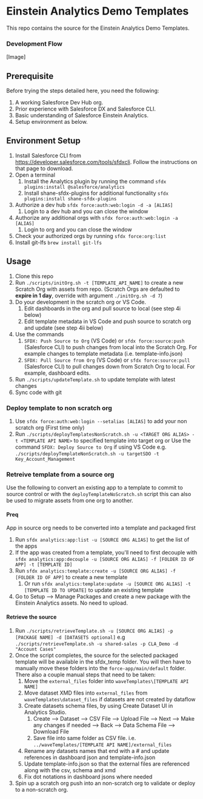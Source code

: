 # Einstein Analytics Demo Templates
This repo contains the source for the Einstein Analytics Demo Templates.

### Development Flow
[Image]

## Prerequisite
Before trying the steps detailed here, you need the following:
1. A working Salesforce Dev Hub org.
2. Prior experience with Salesforce DX and Salesforce CLI.
3. Basic understanding of Salesforce Einstein Analytics.
4. Setup environment as below.

## Environment Setup
1. Install Salesforce CLI from https://developer.salesforce.com/tools/sfdxcli. Follow the instructions on that page to download.
2. Open a terminal
    1. Install the Analytics plugin by running the command `sfdx plugins:install @salesforce/analytics`
    2. Install shane-sfdx-plugins for additional functionality `sfdx plugins:install shane-sfdx-plugins`
3. Authorize a dev hub `sfdx force:auth:web:login -d -a [ALIAS]`
    1. Login to a dev hub and you can close the window
4. Authorize any additional orgs with `sfdx force:auth:web:login -a [ALIAS]`
    1. Login to org and you can close the window
5. Check your authorized orgs by running `sfdx force:org:list`
6. Install git-lfs `brew install git-lfs`

## Usage
1. Clone this repo
2. Run `./scripts/initOrg.sh -t [TEMPLATE_API_NAME]` to create a new Scratch Org with assets from repo. (Scratch Orgs are defaulted to **expire in 1 day**, override with argument `./initOrg.sh -d 7`)
3. Do your development in the scratch org or VS Code.
    1. Edit dashboards in the org and pull source to local (see step 4i below)
    2. Edit template metadata in VS Code and push source to scratch org and update (see step 4ii below)
4. Use the commands 
    1. `SFDX: Push Source to Org` (VS Code) or `sfdx force:source:push` (Salesforce CLI) to push changes from local into the Scratch Org. For example changes to template metadata (i.e. template-info.json)
    2. `SFDX: Pull Source from Org` (VS Code) or `sfdx force:source:pull` (Salesforce CLI) to pull changes down from Scratch Org to local. For example, dashboard edits.
5. Run `./scripts/updateTemplate.sh` to update template with latest changes
6. Sync code with git

### Deploy template to non scratch org
1. Use `sfdx force:auth:web:login --setalias [ALIAS]` to add your non scratch org (First time only)
2. Run `./scripts/deployTemplatesNonScratch.sh -u <TARGET ORG ALIAS> -t <TEMPLATE API NAME>` to specified template into target org or Use the command `SFDX: Deploy Source to Org` if using VS Code
    e.g. `./scripts/deployTemplateNonScratch.sh -u targetSDO -t Key_Account_Management`

### Retreive template from a source org
Use the following to convert an existing app to a template to commit to source control or with the `deployTemplateNoScratch.sh` script this can also be used to migrate assets from one org to another.

#### Preq 
App in source org needs to be converted into a template and packaged first
1. Run `sfdx analytics:app:list -u [SOURCE ORG ALIAS]` to get the list of the apps
2. If the app was created from a template, you'll need to first decouple with `sfdx analytics:app:decouple -u [SOURCE ORG ALIAS] -f [FOLDER ID OF APP] -t [TEMPLATE ID]`
3. Run `sfdx analytics:template:create -u [SOURCE ORG ALIAS] -f [FOLDER ID OF APP]` to create a new template
    1. Or run `sfdx analytics:template:update -u [SOURCE ORG ALIAS] -t [TEMPLATE ID TO UPDATE]` to update an existing template
4. Go to Setup --> Manage Packages and create a new package with the Einstein Analytics assets. No need to upload. 

#### Retrieve the source
1. Run `./scripts/retrieveTemplate.sh -u [SOURCE ORG ALIAS] -p [PACKAGE NAME] -d [DATASETS optional]` e.g `./scripts/retrieveTemplate.sh -u shared-sales -p CLA_Demo -d "Account Cases"`
2. Once the script completes, the source for the selected packaged template will be available in the sfdx_temp folder. You will then have to manually move these folders into the `force-app/main/default` folder. There also a couple manual steps that need to be taken:
    1. Move the `external_files` folder into `waveTemplates\[TEMPLATE API NAME]`
    2. Move dataset XMD files into `external_files` from `waveTemplates\dataset_files` if datasets are not created by dataflow
    3. Create datasets schema files, by using Create Dataset UI in Analytics Studio.
        1. Create --> Dataset --> CSV File --> Upload File --> Next --> Make any changes if needed --> Back --> Data Schema File --> Download File
        2. Save file into same folder as CSV file. i.e. `../waveTemplates/[TEMPLATE API NAME]/external_files`
    3. Rename any datasets names that end with a # and update references in dashboard json and template-info.json
    4. Update template-info.json so that the external files are referenced along with the csv, schema and xmd
    4. Fix dot notations in dashboard jsons where needed
3. Spin up a scratch org push into an non-scratch org to validate or deploy to a non-scratch org.

